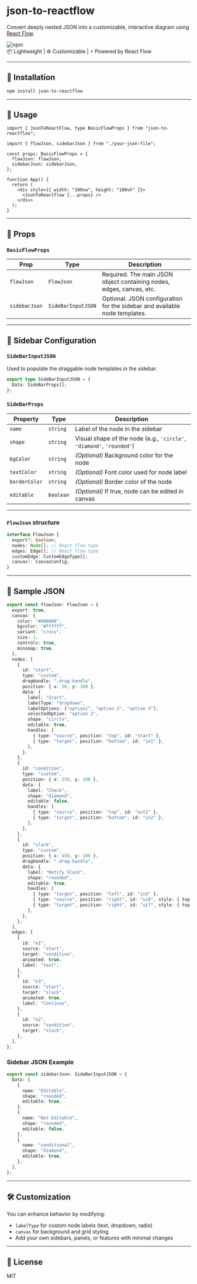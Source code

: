 # json-to-reactflow

Convert deeply nested JSON into a customizable, interactive diagram using [React Flow](https://reactflow.dev/).

![npm](https://img.shields.io/npm/v/json-to-reactflow)  
📦 Lightweight | ⚙️ Customizable | ⚡ Powered by React Flow

---

## 🚀 Installation

```bash
npm install json-to-reactflow
```

---

## 🧩 Usage

```tsx
import { JsonToReactFlow, type BasicFlowProps } from "json-to-reactflow";

import { flowJson, sidebarJson } from "./your-json-file";

const props: BasicFlowProps = {
  flowJson: flowJson,
  sidebarJson: sidebarJson,
};

function App() {
  return (
    <div style={{ width: "100vw", height: "100vh" }}>
      <JsonToReactflow {...props} />
    </div>
  );
}
```

---

## 📘 Props

### `BasicFlowProps`

| Prop          | Type               | Description                                                                |
| ------------- | ------------------ | -------------------------------------------------------------------------- |
| `flowJson`    | `FlowJson`         | Required. The main JSON object containing nodes, edges, canvas, etc.       |
| `sidebarJson` | `SideBarInputJSON` | Optional. JSON configuration for the sidebar and available node templates. |

---

## 🧱 Sidebar Configuration

### `SideBarInputJSON`

Used to populate the draggable node templates in the sidebar.

```ts
export type SideBarInputJSON = {
  Data: SideBarProps[];
};
```

### `SideBarProps`

| Property      | Type      | Description                                                           |
| ------------- | --------- | --------------------------------------------------------------------- |
| `name`        | `string`  | Label of the node in the sidebar                                      |
| `shape`       | `string`  | Visual shape of the node (e.g., `'circle'`, `'diamond'`, `'rounded'`) |
| `bgColor`     | `string`  | _(Optional)_ Background color for the node                            |
| `textColor`   | `string`  | _(Optional)_ Font color used for node label                           |
| `borderColor` | `string`  | _(Optional)_ Border color of the node                                 |
| `editable`    | `boolean` | _(Optional)_ If true, node can be edited in canvas                    |

---

### `FlowJson` structure

```ts
interface FlowJson {
  export?: boolean;
  nodes: Node[]; // React flow type
  edges: Edge[]; // React flow type
  customEdge: CustomEdgeType[];
  canvas?: CanvasConfig;
}
```

---

## 🧪 Sample JSON

```ts
export const flowJson: FlowJson = {
  export: true,
  canvas: {
    color: "#000000",
    bgcolor: "#ffffff",
    variant: "cross",
    size: 1,
    controls: true,
    minimap: true,
  },
  nodes: [
    {
      id: "start",
      type: "custom",
      dragHandle: ".drag-handle",
      position: { x: 50, y: 100 },
      data: {
        label: "Start",
        labelType: "dropdown",
        labelOptions: ["option1", "option 2", "option 3"],
        selectedOption: "option 2",
        shape: "circle",
        editable: true,
        handles: [
          { type: "source", position: "top", id: "start" },
          { type: "target", position: "bottom", id: "in1" },
        ],
      },
    },
    {
      id: "condition",
      type: "custom",
      position: { x: 250, y: 100 },
      data: {
        label: "Check",
        shape: "diamond",
        editable: false,
        handles: [
          { type: "source", position: "top", id: "out1" },
          { type: "target", position: "bottom", id: "in2" },
        ],
      },
    },
    {
      id: "slack",
      type: "custom",
      position: { x: 450, y: 100 },
      dragHandle: ".drag-handle",
      data: {
        label: "Notify Slack",
        shape: "rounded",
        editable: true,
        handles: [
          { type: "target", position: "left", id: "in3" },
          { type: "source", position: "right", id: "ui8", style: { top: 10 } },
          { type: "target", position: "right", id: "ui7", style: { top: 30 } },
        ],
      },
    },
  ],
  edges: [
    {
      id: "e1",
      source: "start",
      target: "condition",
      animated: true,
      label: "test",
    },
    {
      id: "e3",
      source: "start",
      target: "slack",
      animated: true,
      label: "Continue",
    },
    {
      id: "e2",
      source: "condition",
      target: "slack",
    },
  ],
};
```

### Sidebar JSON Example

```ts
export const sidebarJson: SideBarInputJSON = {
  Data: [
    {
      name: "Editable",
      shape: "rounded",
      editable: true,
    },
    {
      name: "Not Editable",
      shape: "rounded",
      editable: false,
    },
    {
      name: "conditional",
      shape: "diamond",
      editable: true,
    },
  ],
};
```

---

## 🛠 Customization

You can enhance behavior by modifying:

- `labelType` for custom node labels (text, dropdown, radio)
- `canvas` for background and grid styling
- Add your own sidebars, panels, or features with minimal changes

---

## 📄 License

MIT
